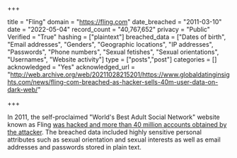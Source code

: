 +++

title = "Fling"
domain = "https://fling.com"
date_breached = "2011-03-10"
date = "2022-05-04"
record_count = "40,767,652"
privacy = "Public"
Verified = "True"
hashing = ["plaintext"]
breached_data = ["Dates of birth", "Email addresses", "Genders", "Geographic locations", "IP addresses", "Passwords", "Phone numbers", "Sexual fetishes", "Sexual orientations", "Usernames", "Website activity"]
type = ["posts","post"]
categories = []
acknowledged = "Yes"
acknowledged_url = "http://web.archive.org/web/20211028215201/https://www.globaldatinginsights.com/news/fling-com-breached-as-hacker-sells-40m-user-data-on-dark-web/"

+++


In 2011, the self-proclaimed &quot;World's Best Adult Social Network&quot; website known as Fling <a href="http://motherboard.vice.com/read/another-day-another-hack-passwords-and-sexual-desires-for-dating-site-fling" target="_blank" rel="noopener">was hacked and more than 40 million accounts obtained by the attacker</a>. The breached data included highly sensitive personal attributes such as sexual orientation and sexual interests as well as email addresses and passwords stored in plain text.

